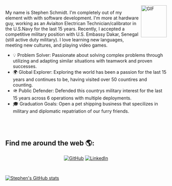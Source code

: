 <img align="right" alt="GIF" height="100px" width="80px" src="https://media1.giphy.com/media/v1.Y2lkPTc5MGI3NjExaWRydG52ajNmcmNpYjdrczhkcndiNWVsNHN0aWMxMjBlc3VqNDU2YiZlcD12MV9pbnRlcm5hbF9naWZfYnlfaWQmY3Q9Zw/1BXa2alBjrCXC/giphy.gif" />

My name is Stephen Schmidt. I'm completely out of my element with with software development. I'm more at hardware guy, working as an Aviaiton Electrican Technician/calibrator in the U.S.Navy for the last 15 years. Recently, I accepted a competitive military position with U.S. Embassy Dakar, Senegal (still active duty military).  I love learning new languages, meeting new cultures, and playing video games. 

- 💡 Problem Solver: Passionate about solving complex problems through utilizing and adapting similar situations with teamwork and proven successes.
- 🌍 Global Explorer: Exploring the world has been a passion for the last 15 years and continues to be, having visited over 50 countires and counting.
- 🪖 Public Defender: Defended this countrys military interest for the last 15 years across 6 operations with multiple deployments.
- 🎓 Graduation Goals: Open a pet shipping business that specilizes in military and diplomatic repatriation of our furry friends. 

<br/>
<br/>

## Find me around the web 🌎: 
<p align="center">
	<a href="https://github.com/sschmi48"><img src="https://img.shields.io/github/followers/Vaibhav-Dubey.svg?label=GitHub&style=social" alt="GitHub"></a>
	<a href="https://www.linkedin.com/in/stephen-schmidt-457955251"><img src="https://img.shields.io/badge/LinkedIn--_.svg?style=social&logo=linkedin" alt="LinkedIn"></a>
</p>

<br/>

[![Stephen's GitHub stats](https://github-readme-stats.vercel.app/api?username=sschmi48)](https://github.com/anuraghazra/github-readme-stats)
